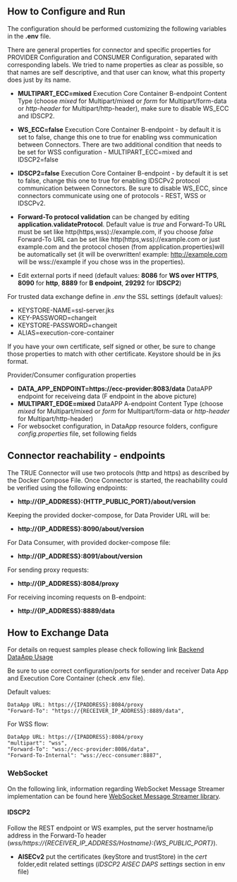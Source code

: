 ## How to Configure and Run

The configuration should be performed customizing the following variables in the **.env** file. 

There are general properties for connector and specific properties for PROVIDER Configuration and CONSUMER Configuration, separated with corresponding labels. We tried to name properties as clear as possible, so that names are self descriptive, and that user can know, what this property does just by its name.

* **MULTIPART_ECC=mixed** Execution Core Container B-endpoint Content Type (choose *mixed* for Multipart/mixed or *form* for Multipart/form-data or *http-header* for Multipart/http-header), make sure to disable WS_ECC and IDSCP2.
* **WS_ECC=false** Execution Core Container B-endpoint - by default it is set to false, change this one to true for enabling wss communication between Connectors. There are two additional condition that needs to be set for WSS configuration - MULTIPART_ECC=mixed and IDSCP2=false
* **IDSCP2=false** Execution Core Container B-endpoint - by default it is set to false, change this one to true for enabling IDSCPv2 protocol communication between Connectors. Be sure to disable WS_ECC, since connectors communicate using one of protocols - REST, WSS or IDSCPv2.

* **Forward-To protocol validation** can be changed by editing **application.validateProtocol**. Default value is *true* and Forward-To URL must be set like http(https,wss)://example.com, if you choose *false* Forward-To URL can be set like http(https,wss)://example.com or just example.com and the protocol chosen (from application.properties)will be automatically set (it will be overwritten! example: http://example.com will be wss://example if you chose wss in the properties).
* Edit external ports if need (default values: **8086** for **WS over HTTPS**, **8090** for **http**, **8889** for **B endpoint**, **29292** for **IDSCP2**)

For trusted data exchange define in *.env* the SSL settings (default values):

*  KEYSTORE-NAME=ssl-server.jks
*  KEY-PASSWORD=changeit
*  KEYSTORE-PASSWORD=changeit
*  ALIAS=execution-core-container

If you have your own certificate, self signed or other, be sure to change those properties to match with other certificate. Keystore should be in jks format.

Provider/Consumer configuration properties
* **DATA_APP_ENDPOINT=https://ecc-provider:8083/data** DataAPP endpoint for receiveing data (F endpoint in the above picture)
* **MULTIPART_EDGE=mixed** DataAPP A-endpoint Content Type (choose *mixed* for Multipart/mixed or *form* for Multipart/form-data or *http-header* for Multipart/http-header)
* For websocket configuration, in DataApp resource folders, configure *config.properties* file, set following fields

## Connector reachability - endpoints
The TRUE Connector will use two protocols (http and https) as described by the Docker Compose File.
Once Connector is started, the reachability could be verified using the following endpoints:

*  **http://{IP_ADDRESS}:{HTTP_PUBLIC_PORT}/about/version**

Keeping the provided docker-compose, for Data Provider URL will be:

*  **http://{IP_ADDRESS}:8090/about/version**

For Data Consumer, with provided docker-compose file:

*  **http://{IP_ADDRESS}:8091/about/version**

For sending proxy requests:
*  **http://{IP_ADDRESS}:8084/proxy**

For receiving incoming requests on B-endpoint:
*  **http://{IP_ADDRESS}:8889/data**


## How to Exchange Data

For details on request samples please check following link [Backend DataApp Usage](https://github.com/Engineering-Research-and-Development/market4.0-data_app_test_BE/blob/master/README.md)

Be sure to use correct configuration/ports for sender and receiver Data App and Execution Core Container (check .env file).

Default values:

```
DataApp URL: https://{IPADDRESS}:8084/proxy 
"Forward-To": "https://{RECEIVER_IP_ADDRESS}:8889/data",
```

For WSS flow:

```
DataApp URL: https://{IPADDRESS}:8084/proxy
"multipart": "wss",
"Forward-To": "wss://ecc-provider:8086/data",
"Forward-To-Internal": "wss://ecc-consumer:8887",
```

### WebSocket 

On the following link, information regarding WebSocket Message Streamer implementation can be found here [WebSocket Message Streamer library](https://github.com/Engineering-Research-and-Development/market4.0-websocket_message_streamer).

#### IDSCP2
Follow the REST endpoint or WS examples, put the server hostname/ip address in the Forward-To header (*wss/https://{RECEIVER_IP_ADDRESS/Hostname}:{WS_PUBLIC_PORT}*).
* **AISECv2** put the certificates (keyStore and trustStore) in the *cert* folder,edit related settings (*IDSCP2 AISEC DAPS settings* section in env file)
